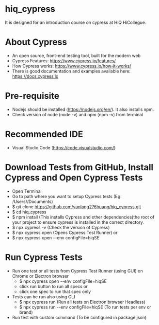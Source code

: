 # hiq_cypress #
It is designed for an introduction course on cypress at HiQ HiCollegue.

# About Cypress #
* An open source, front-end testing tool, built for the modern web
* Cypress Features: https://www.cypress.io/features/
* How Cypress works: https://www.cypress.io/how-it-works/ 
* There is good documentation and examples available here: https://docs.cypress.io

# Pre-requisite #
* Nodejs should be installed (https://nodejs.org/en/). It also installs npm.
* Check version of node (node -v) and npm (npm -v) from terminal

# Recommended IDE #
* Visual Studio Code (https://code.visualstudio.com/)

# Download Tests from GitHub, Install Cypress and Open Cypress Tests #
* Open Terminal
* Go to path where you want to setup Cypress tests (Eg: /Users/<user>/Documents)
* $ git clone https://github.com/yunlong276huang/hiq_cypress.git
* $ cd hiq_cypress
* $ npm install (This installs Cypress and other dependencies)the root of your project to ensure cypress is installed in the correct directory.
* $ npx cypress -v (Check the version of Cypress)
* $ npx cypress open  (Opens Cypress Test Runner) or
* $ npx cypress open --env configFile=hiqSE

# Run Cypress Tests #
* Run one test or all tests from Cypress Test Runner (using GUI) on Chrome or Electron browser
    * $ npx cypress open --env configFile=hiqSE
    * click run button to run all specs or
    * click one spec to run that spec only
* Tests can be run also using CLI
    * $ npx cypress run (Run all tests on Electron browser Headless)
    * $ npx cypress run --env configFile=hiqSE (To run tests per env or brand)
* Run test with custom command (To be configured in package.json)

